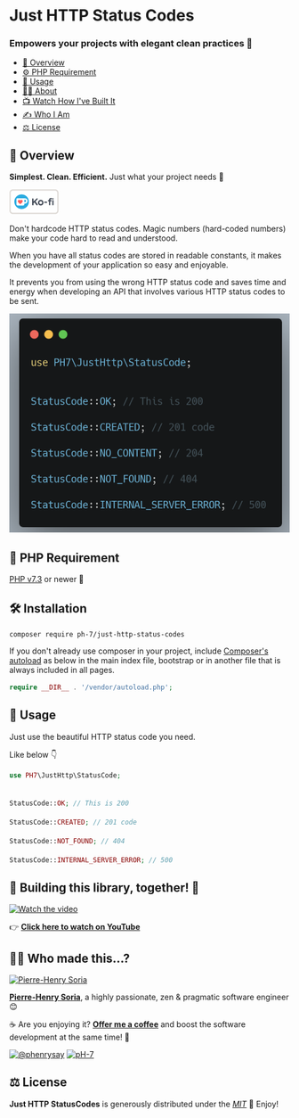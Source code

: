 # Just HTTP Status Codes

### Empowers your projects with elegant clean practices 💫

- [👀 Overview](#-overview)
- [⚙️ PHP Requirement](#-php-requirement)
- [🤩 Usage](#-usage)
- [🧑‍🍳 About](#-who-made-this)
- [📺 Watch How I've Built It](#-building-this-library-together-)
- [✍️ Who I Am](#-who-made-this)
- [⚖️ License](#%EF%B8%8F-license)


## 📄 Overview

**Simplest. Clean. Efficient.** Just what your project needs 🧹

[![Ko Fi - Offer Me A Coffee](media/kofi-logo.png)](https://ko-fi.com/phenry)

Don't hardcode HTTP status codes. Magic numbers (hard-coded numbers) make your code hard to read and understood.

When you have all status codes are stored in readable constants, it makes the development of your application so easy and enjoyable.

It prevents you from using the wrong HTTP status code and saves time and energy when developing an API that involves various HTTP status codes to be sent.

![PHP HTTP Status Codes constants](media/php-http-status-codes.png)


## 🐘 PHP Requirement

[PHP v7.3](https://www.php.net/releases/7_3_0.php) or newer 🚀


## 🛠 Installation

```
composer require ph-7/just-http-status-codes
```

If you don't already use composer in your project, include [Composer's autoload](https://getcomposer.org/doc/01-basic-usage.md#autoloading) as below in the main index file, bootstrap or in another file that is always included in all pages.

```php
require __DIR__ . '/vendor/autoload.php';
```


## 🥳 Usage

Just use the beautiful HTTP status code you need.

Like below 👇

```php
use PH7\JustHttp\StatusCode;


StatusCode::OK; // This is 200

StatusCode::CREATED; // 201 code

StatusCode::NOT_FOUND; // 404

StatusCode::INTERNAL_SERVER_ERROR; // 500
```


## 💪 Building this library, together! 🚀

[![Watch the video][video-thumbnail]](https://www.youtube.com/watch?v=fK9K-UrLHNE)

👉 **[Click here to watch on YouTube](https://www.youtube.com/watch?v=fK9K-UrLHNE)**


## 🧑‍🍳 Who made this...?

[![Pierre-Henry Soria](https://s.gravatar.com/avatar/a210fe61253c43c869d71eaed0e90149?s=200)](https://ph7.me 'Pierre-Henry Soria personal website')

**[Pierre-Henry Soria](https://ph7.me)**, a highly passionate, zen &amp; pragmatic software engineer 😊

️☕️ Are you enjoying it? **[Offer me a coffee](https://ko-fi.com/phenry)** and boost the software development at the same time! 💪

[![@phenrysay][twitter-image]](https://twitter.com/phenrysay) [![pH-7][github-image]](https://github.com/pH-7)


## ⚖️ License

**Just HTTP StatusCodes** is generously distributed under the _[MIT](https://opensource.org/licenses/MIT)_ 🎉 Enjoy!


<!-- GitHub's Markdown reference links -->
[twitter-image]: https://img.shields.io/badge/Twitter-1DA1F2?style=for-the-badge&logo=twitter&logoColor=white
[github-image]: https://img.shields.io/badge/GitHub-100000?style=for-the-badge&logo=github&logoColor=white
[video-thumbnail]: https://i1.ytimg.com/vi/fK9K-UrLHNE/sddefault.jpg
